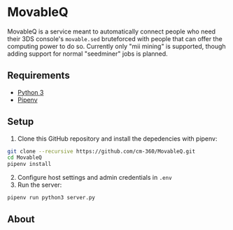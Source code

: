 # MovableQ

MovableQ is a service meant to automatically connect people who need their 3DS console's `movable.sed` bruteforced with people that can offer the computing power to do so. Currently only "mii mining" is supported, though adding support for normal "seedminer" jobs is planned.

## Requirements

- [Python 3](https://www.python.org/)
- [Pipenv](https://pypi.org/project/pipenv/)

## Setup

1. Clone this GitHub repository and install the depedencies with pipenv:
```bash
git clone --recursive https://github.com/cm-360/MovableQ.git
cd MovableQ
pipenv install
```
2. Configure host settings and admin credentials in `.env`
3. Run the server:
```bash
pipenv run python3 server.py
```

## About

### 